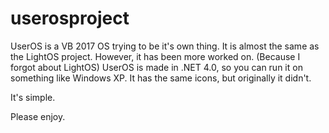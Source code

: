 # userosproject
UserOS is a VB 2017 OS trying to be it's own thing.
It is almost the same as the LightOS project.
However, it has been more worked on. (Because I forgot about LightOS)
UserOS is made in .NET 4.0, so you can run it on something like Windows XP.
It has the same icons, but originally it didn't.


It's simple.

Please enjoy.
